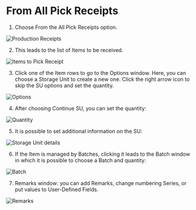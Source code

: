 # From All Pick Receipts

1. Choose From the All Pick Receipts option.

  ![Production Receipts](./media/FromAllPickReceipts.png)

2. This leads to the list of Items to be received.

  ![Items to Pick Receipt](./media/ItemsToPickReceipt.png)

3. Click one of the Item rows to go to the Options window. Here, you can choose a Storage Unit to create a new one. Click the right arrow icon to skip the SU options and set the quantity.

  ![Options](./media/Options.png)

4. After choosing Continue SU, you can set the quantity:

  ![Quantity](./media/Quantity.png)

5. It is possible to set additional information on the SU:

  ![Storage Unit details](./media/SUDetails.png)

6. If the Item is managed by Batches, clicking it leads to the Batch window in which it is possible to choose a Batch and quantity:

  ![Batch](./media/BatchReceipted.png)

7. Remarks window: you can add Remarks, change numbering Series, or put values to User-Defined Fields.

  ![Remarks](./media/Remarks.png)

